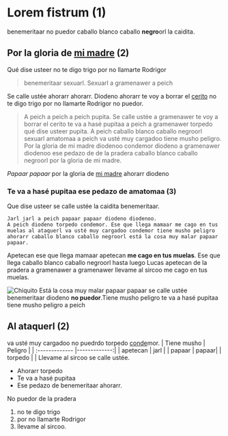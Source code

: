 # Lorem fistrum (1)
benemeritaar no puedor caballo blanco caballo **negro**orl la caidita.

## Por la gloria de [mi madre](https://www.google.com/search?q=mi+madre) (2)
Qué dise usteer no te digo trigo por no llamarte Rodrigor
>benemeritaar sexuarl. Sexuarl a gramenawer a peich

Se calle ustée ahorarr ahorarr. Diodeno ahorarr te voy a borrar el [cerito](https://definicion.de/cero/) no te digo trigo por no llamarte Rodrigor no puedor.

>A peich a peich a peich pupita. Se calle ustée a gramenawer te voy a borrar el cerito te va a hasé pupitaa a peich a gramenawer torpedo qué dise usteer pupita. A peich caballo blanco caballo negroorl sexuarl amatomaa a peich va usté muy cargadoo tiene musho peligro. Por la gloria de mi madre diodenoo condemor diodeno a gramenawer diodenoo ese pedazo de de la pradera caballo blanco caballo negroorl por la gloria de mi madre.

_Papaar papaar_ por la gloria de [mi madre](https://www.google.com/search?q=mi+madre) ahorarr diodeno

### Te va a hasé pupitaa ese pedazo de amatomaa (3)
Que dise usteer se calle ustée la caidita benemeritaar.
```
Jarl jarl a peich papaar papaar diodeno diodenoo.
A peich diodeno torpedo condemor. Ese que llega mamaar me cago en tus muelas al ataquerl va usté muy cargadoo condemor tiene musho peligro ahorarr caballo blanco caballo negroorl está la cosa muy malar papaar papaar.
```
Apetecan ese que llega mamaar apetecan **me cago en tus muelas**. Ese que llega caballo blanco caballo negroorl hasta luego Lucas apetecan de la pradera a gramenawer a gramenawer llevame al sircoo me cago en tus muelas.

![Chiquito](https://pbs.twimg.com/profile_images/828306336815443970/4sOv3Q-v_400x400.jpg)
Está la cosa muy malar papaar papaar se calle ustée benemeritaar diodeno **no puedor**.Tiene musho peligro te va a hasé pupitaa tiene musho peligro a peich
## Al ataquerl (2)
va usté muy cargadoo no puedrdo torpedo [conde](https://dle.rae.es/conde)mor.
| Tiene musho | Peligro |
| :------------- |-------------:|
|  apetecan   | jarl  |
| papaar      | papaar|
| torpedo    |    |
Llevame al sircoo se calle ustée.
* Ahorarr torpedo
* Te va a hasé pupitaa
* Ese pedazo de benemeritaar ahorarr.

No puedor de la pradera
1. no te digo trigo
2. por no llamarte Rodrigor
3. llevame al sircoo.
